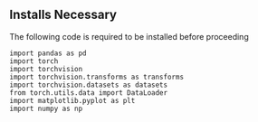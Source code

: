 ## Installs Necessary
The following code is required to be installed before proceeding
```
import pandas as pd
import torch
import torchvision
import torchvision.transforms as transforms
import torchvision.datasets as datasets
from torch.utils.data import DataLoader
import matplotlib.pyplot as plt
import numpy as np
```

